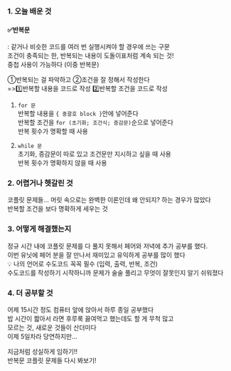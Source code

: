 ### 1. 오늘 배운 것<br> 
#### ✅반복문<br> 
: 같거나 비슷한 코드를 여러 번 실행시켜야 할 경우에 쓰는 구문<br> 
조건이 충족되는 한, 반복되는 내용이 도돌이표처럼 계속 되는 것!<br> 
중첩 사용이 가능하다 (이중 반복문)<br> 

①반복되는 걸 파악하고 ②조건을 잘 정해서 작성한다<br> 
=>1️⃣반복할 내용을 코드로 작성 2️⃣반복할 조건을 코드로 작성<br> 

1. `for 문`<br> 
반복할 내용을 `{ 중괄호 block }`안에 넣어준다<br> 
반복할 조건을 `for (초기화; 조건식; 증감문)`순으로 넣어준다<br> 
반복 횟수가 명확할 때 사용<br> 

2. `while 문`<br> 
초기화, 증감문이 따로 있고 조건문만 지시하고 싶을 때 사용<br> 
반복 횟수가 명확하지 않을 때 사용<br> 



### 2. 어렵거나 헷갈린 것<br> 
코플릿 문제들... 머릿 속으로는 완벽한 이론인데 왜 안되지? 하는 경우가 많았다<br> 
반복할 조건을 보다 명확하게 세우는 것<br> 


### 3. 어떻게 해결했는지<br> 
정규 시간 내에 코플릿 문제를 다 풀지 못해서 페어와 저녁에 추가 공부를 했다.<br> 
이번 유닛에 페어 분을 잘 만나서 재미있고 유익하게 공부를 많이 했다<br> 
💡 나의 언어로 수도코드 꼭꼭 필수 (입력, 출력, 반복, 조건) <br> 
수도코드를 작성하기 시작하니까 문제가 술술 풀리고 무엇이 잘못인지 알기 쉬워졌다<br> 


### 4. 더 공부할 것<br> 
어제 15시간 정도 컴퓨터 앞에 앉아서 하루 종일 공부했다<br> 
밥 시간이 짧아서 라면 후루룩 끓여먹고 했는데도 할 게 무척 많고<br> 
모르는 것, 새로운 것들이 산더미다<br> 
이제 5일차라 당연하지만...<br> 

지금처럼 성실하게 임하기!!<br> 
반복문 코플릿 문제들 다시 봐보기!<br> 